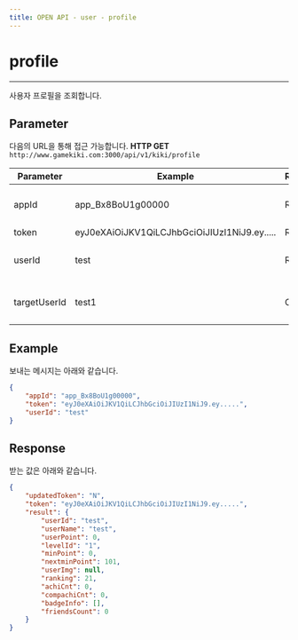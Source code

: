 ```yaml
---
title: OPEN API - user - profile
---
```


# profile
---

사용자 프로필을 조회합니다.

## **Parameter**

다음의 URL을 통해 접근 가능합니다. 
**HTTP GET** `http://www.gamekiki.com:3000/api/v1/kiki/profile`

Parameter | Example | Required | Description
---|---|---|---
appId | app_Bx8BoU1g00000 | Required | Application ID (CMS에서 확인 가능)
token | eyJ0eXAiOiJKV1QiLCJhbGciOiJIUzI1NiJ9.ey..... | Required | login token
userId | test | Required | 로그인한 사용자의 user ID  
targetUserId | test1 | Optional | 조회하고자 하는 사용자의 user ID  

## **Example**

보내는 메시지는 아래와 같습니다.

```json
{
    "appId": "app_Bx8BoU1g00000",
    "token": "eyJ0eXAiOiJKV1QiLCJhbGciOiJIUzI1NiJ9.ey.....",
    "userId": "test"
}
```

## **Response**

받는 값은 아래와 같습니다.

```json
{
    "updatedToken": "N",
    "token": "eyJ0eXAiOiJKV1QiLCJhbGciOiJIUzI1NiJ9.ey.....",
    "result": {
        "userId": "test",
        "userName": "test",
        "userPoint": 0,
        "levelId": "1",
        "minPoint": 0,
        "nextminPoint": 101,
        "userImg": null,
        "ranking": 21,
        "achiCnt": 0,
        "compachiCnt": 0,
        "badgeInfo": [],
        "friendsCount": 0
    }
}
```
